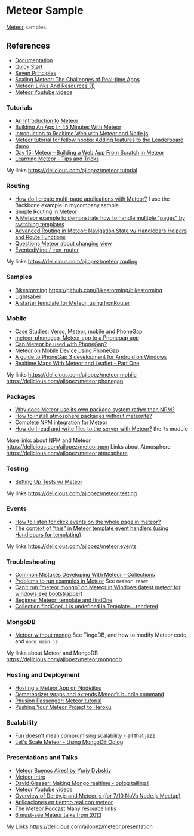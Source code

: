 # Meteor Sample

[Meteor](https://www.meteor.com/) samples.

## References

- [Documentation](http://docs.meteor.com/)
- [Quick Start](http://docs.meteor.com/#quickstart)
- [Seven Principles](http://docs.meteor.com/#sevenprinciples)
- [Scaling Meteor: The Challenges of Real-time Apps](https://www.discovermeteor.com/blog/scaling-meteor-the-challenges-of-realtime-apps/)
- [Meteor: Links And Resources (1)](http://ajlopez.wordpress.com/2014/02/15/meteor-links-and-resources-1/)
- [Meteor Youtube videos](http://www.youtube.com/user/MeteorVideos/videos)

### Tutorials

- [An Introduction to Meteor](http://stephenwalther.com/archive/2013/03/18/an-introduction-to-meteor)
- [Building An App In 45 Minutes With Meteor](http://www.smashingmagazine.com/2013/06/13/build-app-45-minutes-meteor/)
- [Introduction to Realtime Web with Meteor and Node.js](http://www.andrewmunsell.com/blog/introduction-to-realtime-web-meteor-and-nodejs)
- [Meteor tutorial for fellow noobs: Adding features to the Leaderboard demo](http://www.danneu.com/posts/6-meteor-tutorial-for-fellow-noobs-adding-features-to-the-leaderboard-demo/)
- [Day 15: Meteor--Building a Web App From Scratch in Meteor](https://www.openshift.com/blogs/day-15-meteor-building-a-web-app-from-scratch-in-meteor)
- [Learning Meteor - Tips and Tricks](http://www.vladfilippov.com/blog/2012-12-07-learning-meteor)

My links https://delicious.com/ajlopez/meteor,tutorial

### Routing

- [How do I create multi-page applications with Meteor?](http://stackoverflow.com/questions/11740368/how-do-i-create-multi-page-applications-with-meteor) I use the Backbone example in mycompany sample
- [Simple Routing in Meteor](https://properapp.com/meteor/simple-routing-in-meteor-2/#.Uv-nAfldUms)
- [A Meteor example to demonstrate how to handle mulitple "pages" by switching templates](https://github.com/sqow/multiple-view-example)
- [Advanced Routing in Meteor: Navigation State w/ Handlebars Helpers and Route Functions](https://properapp.com/meteor/advanced-routing-in-meteor-navigation-state-w/#.Uv-lvfldUms)
- [Questions Meteor about changing view](http://stackoverflow.com/questions/15278756/questions-meteor-about-changing-view-and-putting-array-in-collection)
- [EventedMind / iron-router](https://github.com/EventedMind/iron-router)

My links https://delicious.com/ajlopez/meteor,routing

### Samples

- [Bikestorming](https://github.com/Bikestorming) https://github.com/Bikestorming/bikestorming
- [Lightsaber](https://github.com/Bikestorming/lightsaber)
- [A starter template for Meteor, using IronRouter](https://github.com/SachaG/Void)

### Mobile

- [Case Studies: Verso, Meteor, mobile and PhoneGap](http://percolatestudio.com/case-studies/verso)
- [meteor-phonegap, Meteor app to a Phonegap app](https://github.com/guaka/meteor-phonegap)
- [Can Meteor be used with PhoneGap?](http://stackoverflow.com/questions/10322723/can-meteor-be-used-with-phonegap)
- [Meteor on Mobile Device using PhoneGap](http://blog.snowflax.com/meteor-on-mobile-device-using-phonegap/)
- [A guide to PhoneGap 3 development for Android on Windows](http://teusink.blogspot.com.ar/2013/07/guide-phonegap-3-android-windows.html)
- [Realtime Maps With Meteor and Leaflet - Part One](http://asynchrotron.com/blog/2013/12/27/realtime-maps-with-meteor-and-leaflet/)

My links https://delicious.com/ajlopez/meteor,mobile  https://delicious.com/ajlopez/meteor,phonegap

### Packages

- [Why does Meteor use its own package system rather than NPM?](http://www.quora.com/Node-js/Why-does-Meteor-use-its-own-package-system-rather-than-NPM)
- [How to install atmosphere packages without meteorite?](http://stackoverflow.com/questions/18159924/how-to-install-atmosphere-packages-without-meteorite)
- [Complete NPM integration for Meteor](http://meteorhacks.com/complete-npm-integration-for-meteor.html)
- [How do I read and write files to the server with Meteor?](http://stackoverflow.com/questions/17158305/how-do-i-read-and-write-files-to-the-server-with-meteor) the `fs` module

More links about NPM and Meteor https://delicious.com/ajlopez/meteor,npm
Links about Atmosphere https://delicious.com/ajlopez/meteor,atmosphere

### Testing

- [Setting Up Tests w/ Meteor](https://properapp.com/meteor/setting-up-tests-w-meteor-2/#.Uv-m-fldUms)

My links https://delicious.com/ajlopez/meteor,testing

### Events

- [How to listen for click events on the whole page in meteor?](http://stackoverflow.com/questions/13298094/how-to-listen-for-click-events-on-the-whole-page-in-meteor)
- [The context of “this” in Meteor template event handlers (using Handlebars for templating)](http://stackoverflow.com/questions/15137206/the-context-of-this-in-meteor-template-event-handlers-using-handlebars-for-te)

My links https://delicious.com/ajlopez/meteor,events

### Troubleshooting

- [Common Mistakes Developing With Meteor – Collections](http://shiggyenterprises.wordpress.com/2013/10/24/common-mistakes-made-while-developing-with-meteor-collections/)
- [Problems to run examples in Meteor](http://stackoverflow.com/questions/10103830/problems-to-run-examples-in-meteor) See `meteor reset`
- [Can't run “meteor mongo” on Meteor in Windows (latest meteor for windows exe bootstrapper)](http://stackoverflow.com/questions/20979999/cant-run-meteor-mongo-on-meteor-in-windows-latest-meteor-for-windows-exe-boo)
- [Beginner Meteor: template and findOne](http://stackoverflow.com/questions/10400480/beginner-meteor-template-and-findone)
- [Collection.findOne(..) is undefined in Template....rendered](https://github.com/meteor/meteor/issues/837)

### MongoDB

- [Meteor without mongo](http://stackoverflow.com/questions/18545905/meteor-without-mongo) See TingoDB, and how to modify Meteor code, and `node main.js`

My links about Meteor and MongoDB https://delicious.com/ajlopez/meteor,mongodb

### Hosting and Deployment

- [Hosting a Meteor App on Nodejitsu](https://properapp.com/meteor/hosting-a-meteor-app-on-nodejitsu-2/#.Uv-mn_ldUms)
- [Demeteorizer wraps and extends Meteor’s bundle command](http://blog.modulus.io/demeteorizer)
- [Phusion Passenger: Meteor tutorial](https://github.com/phusion/passenger/wiki/Phusion-Passenger:-Meteor-tutorial)
- [Pushing Your Meteor Project to Heroku](http://bytesofpi.com/post/20898722298/pushing-your-meteor-project-to-heroku)

### Scalability

- [Fun doesn't mean compromising scalability - all that jazz](http://jazzy.id.au/default/2013/12/17/fun_doesnt_mean_compromising_scalability.html)
- [Let's Scale Meteor - Using MongoDB Oplog](http://meteorhacks.com/lets-scale-meteor.html)

### Presentations and Talks

- [Meteor Buenos Aires! by Yuriy Dybskiy](http://slid.es/html5cat/meteor-ba)
- [Meteor Intro](http://slid.es/cwaring/meteorjs-intro-dec)
- [David Glasser: Making Mongo realtime - oplog tailing i](https://www.youtube.com/watch?v=_dzX_LEbZyI)
- [Meteor Youtube videos](http://www.youtube.com/user/MeteorVideos/videos)
- [Overview of Derby.js and Meteor.js (for 7/10 NoVa Node.js Meetup)](http://www.slideshare.net/studgeek/an-overview-of-derbyjs-and-meteorjs-for-the-nova-nodejs-meetup)
- [Aplicaciones en tiempo real con meteor](http://slid.es/edsadr/aplicaciones-en-tiempo-real-con-meteor/)
- [The Meteor Podcast](http://www.meteorpodcast.com/) Many resource links
- [6 must-see Meteor talks from 2013](https://www.meteor.com/blog/2014/01/03/6-must-see-meteor-talks-from-2013)

My Links https://delicious.com/ajlopez/meteor,presentation
